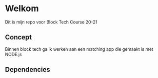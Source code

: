 # Welkom
Dit is mijn repo voor Block Tech Course 20-21

## Concept
Binnen block tech ga ik werken aan een matching app die gemaakt is met NODE.js

## Dependencies
